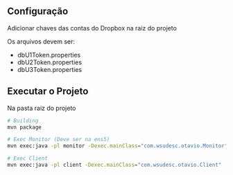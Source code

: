 ## Configuração

Adicionar chaves das contas do Dropbox na raiz do projeto

Os arquivos devem ser:

- dbU1Token.properties
- dbU2Token.properties
- dbU3Token.properties

## Executar o Projeto

Na pasta raiz do projeto

```bash
# Building
mvn package

# Exec Monitor (Deve ser na ens5)
mvn exec:java -pl monitor -Dexec.mainClass="com.wsudesc.otavio.Monitor" < servidor.in

# Exec Client
mvn exec:java -pl client -Dexec.mainClass="com.wsudesc.otavio.Client"
```
